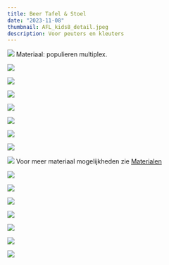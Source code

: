 ```yaml
---
title: Beer Tafel & Stoel
date: "2023-11-08"
thumbnail: AFL_kids8_detail.jpeg
description: Voor peuters en kleuters
---
```


![](AFL_kids12.jpeg)
Materiaal: populieren multiplex.

![](AFL_kids10_detail_01.jpeg)

![](AFL_kids9.jpeg)

![](AFL_kids3.jpeg)

![](AFL_kids11.jpeg)

![](AFL_kids2.jpeg)

![](AFL_kids13.jpeg)

![](AFL_kids10.jpeg)

![](AFL_kids8.jpeg)
Voor meer materiaal mogelijkheden zie [Materialen](/nl/materials)

![](1.jpeg)

![](2.jpeg)

![](3.jpeg)

![](4.jpeg)

![](5.jpeg)

![](6.jpeg)

![](7.jpeg)
